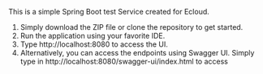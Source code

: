 This is a simple Spring Boot test Service created for Ecloud.
1. Simply download the ZIP file or clone the repository to get started.
2. Run the application using your favorite IDE.
3. Type http://localhost:8080 to access the UI.
4. Alternatively, you can access the endpoints using Swagger UI. Simply type in http://localhost:8080/swagger-ui/index.html to access
